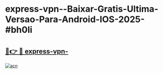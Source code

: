 # express-vpn--Baixar-Gratis-Ultima-Versao-Para-Android-IOS-2025-#bh0li

# <h2><a href="https://ainizakaria.my?title=express-vpn-&ref=22M">🔗👉 🔴 express-vpn-</a></h2>

[![acn](https://github.com/user-attachments/assets/0f9c940e-d8b0-45ae-aac7-cd30a18b3e1c)](https://ainizakaria.my?title=express-vpn-&ref=22M)

